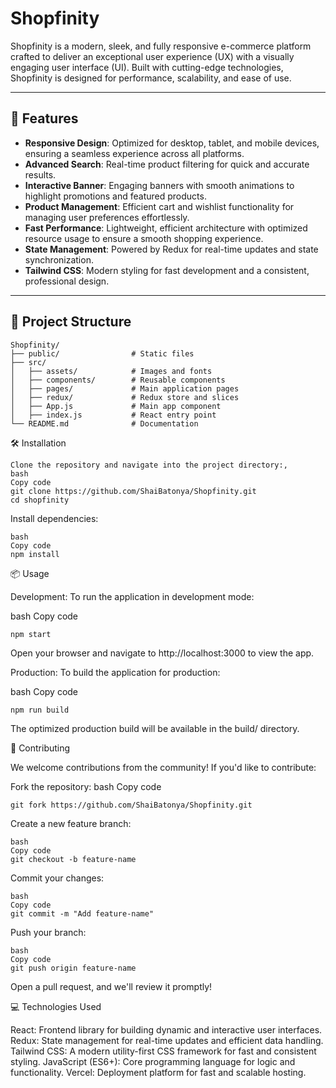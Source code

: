 # **Shopfinity**

Shopfinity is a modern, sleek, and fully responsive e-commerce platform crafted to deliver an exceptional user experience (UX) with a visually engaging user interface (UI). Built with cutting-edge technologies, Shopfinity is designed for performance, scalability, and ease of use.

---

## 🚀 **Features**

- **Responsive Design**: Optimized for desktop, tablet, and mobile devices, ensuring a seamless experience across all platforms.
- **Advanced Search**: Real-time product filtering for quick and accurate results.
- **Interactive Banner**: Engaging banners with smooth animations to highlight promotions and featured products.
- **Product Management**: Efficient cart and wishlist functionality for managing user preferences effortlessly.
- **Fast Performance**: Lightweight, efficient architecture with optimized resource usage to ensure a smooth shopping experience.
- **State Management**: Powered by Redux for real-time updates and state synchronization.
- **Tailwind CSS**: Modern styling for fast development and a consistent, professional design.

---

## 📂 **Project Structure**

```plaintext
Shopfinity/
├── public/                # Static files
├── src/
│   ├── assets/            # Images and fonts
│   ├── components/        # Reusable components
│   ├── pages/             # Main application pages
│   ├── redux/             # Redux store and slices
│   ├── App.js             # Main app component
│   ├── index.js           # React entry point
└── README.md              # Documentation
```
🛠️ Installation
```
Clone the repository and navigate into the project directory:,
bash
Copy code
git clone https://github.com/ShaiBatonya/Shopfinity.git
cd shopfinity
```
Install dependencies:
```
bash
Copy code
npm install
```
📦 Usage

Development:
To run the application in development mode:

bash
Copy code
```
npm start
```
Open your browser and navigate to http://localhost:3000 to view the app.

Production:
To build the application for production:

bash
Copy code
```
npm run build
```
The optimized production build will be available in the build/ directory.

🤝 Contributing

We welcome contributions from the community! If you'd like to contribute:

Fork the repository:
bash
Copy code
```
git fork https://github.com/ShaiBatonya/Shopfinity.git
```
Create a new feature branch:
```
bash
Copy code
git checkout -b feature-name
```
Commit your changes:
```
bash
Copy code
git commit -m "Add feature-name"
```
Push your branch:
```
bash
Copy code
git push origin feature-name
```
Open a pull request, and we'll review it promptly!

💻 Technologies Used

React: Frontend library for building dynamic and interactive user interfaces.
Redux: State management for real-time updates and efficient data handling.
Tailwind CSS: A modern utility-first CSS framework for fast and consistent styling.
JavaScript (ES6+): Core programming language for logic and functionality.
Vercel: Deployment platform for fast and scalable hosting.


